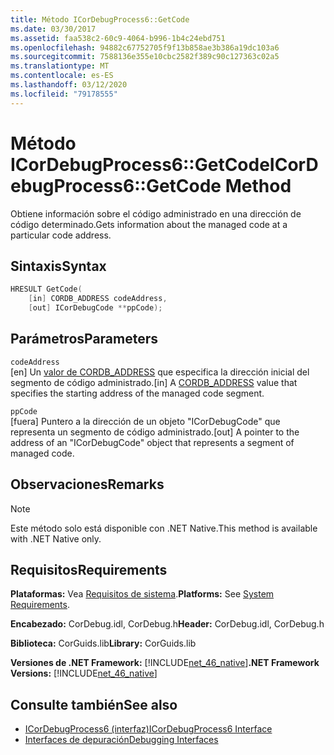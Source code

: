 ```yaml
---
title: Método ICorDebugProcess6::GetCode
ms.date: 03/30/2017
ms.assetid: faa538c2-60c9-4064-b996-1b4c24ebd751
ms.openlocfilehash: 94882c67752705f9f13b858ae3b386a19dc103a6
ms.sourcegitcommit: 7588136e355e10cbc2582f389c90c127363c02a5
ms.translationtype: MT
ms.contentlocale: es-ES
ms.lasthandoff: 03/12/2020
ms.locfileid: "79178555"
---
```

# <a name="icordebugprocess6getcode-method"></a><span data-ttu-id="6bd51-102">Método ICorDebugProcess6::GetCode</span><span class="sxs-lookup"><span data-stu-id="6bd51-102">ICorDebugProcess6::GetCode Method</span></span>
<span data-ttu-id="6bd51-103">Obtiene información sobre el código administrado en una dirección de código determinado.</span><span class="sxs-lookup"><span data-stu-id="6bd51-103">Gets information about the managed code at a particular code address.</span></span>  
  
## <a name="syntax"></a><span data-ttu-id="6bd51-104">Sintaxis</span><span class="sxs-lookup"><span data-stu-id="6bd51-104">Syntax</span></span>  
  
```cpp  
HRESULT GetCode(  
    [in] CORDB_ADDRESS codeAddress,
    [out] ICorDebugCode **ppCode);  
```  
  
## <a name="parameters"></a><span data-ttu-id="6bd51-105">Parámetros</span><span class="sxs-lookup"><span data-stu-id="6bd51-105">Parameters</span></span>  
 `codeAddress`  
 <span data-ttu-id="6bd51-106">[en] Un [valor de CORDB_ADDRESS](../../../../docs/framework/unmanaged-api/common-data-types-unmanaged-api-reference.md) que especifica la dirección inicial del segmento de código administrado.</span><span class="sxs-lookup"><span data-stu-id="6bd51-106">[in] A [CORDB_ADDRESS](../../../../docs/framework/unmanaged-api/common-data-types-unmanaged-api-reference.md) value that specifies the starting address of the managed code segment.</span></span>  
  
 `ppCode`  
 <span data-ttu-id="6bd51-107">[fuera] Puntero a la dirección de un objeto "ICorDebugCode" que representa un segmento de código administrado.</span><span class="sxs-lookup"><span data-stu-id="6bd51-107">[out] A pointer to the address of an "ICorDebugCode" object that represents a segment of managed code.</span></span>  
  
## <a name="remarks"></a><span data-ttu-id="6bd51-108">Observaciones</span><span class="sxs-lookup"><span data-stu-id="6bd51-108">Remarks</span></span>  
  
> [!NOTE]
> <span data-ttu-id="6bd51-109">Este método solo está disponible con .NET Native.</span><span class="sxs-lookup"><span data-stu-id="6bd51-109">This method is available with .NET Native only.</span></span>  
  
## <a name="requirements"></a><span data-ttu-id="6bd51-110">Requisitos</span><span class="sxs-lookup"><span data-stu-id="6bd51-110">Requirements</span></span>  
 <span data-ttu-id="6bd51-111">**Plataformas:** Vea [Requisitos de sistema](../../../../docs/framework/get-started/system-requirements.md).</span><span class="sxs-lookup"><span data-stu-id="6bd51-111">**Platforms:** See [System Requirements](../../../../docs/framework/get-started/system-requirements.md).</span></span>  
  
 <span data-ttu-id="6bd51-112">**Encabezado:** CorDebug.idl, CorDebug.h</span><span class="sxs-lookup"><span data-stu-id="6bd51-112">**Header:** CorDebug.idl, CorDebug.h</span></span>  
  
 <span data-ttu-id="6bd51-113">**Biblioteca:** CorGuids.lib</span><span class="sxs-lookup"><span data-stu-id="6bd51-113">**Library:** CorGuids.lib</span></span>  
  
 <span data-ttu-id="6bd51-114">**Versiones de .NET Framework:** [!INCLUDE[net_46_native](../../../../includes/net-46-native-md.md)]</span><span class="sxs-lookup"><span data-stu-id="6bd51-114">**.NET Framework Versions:** [!INCLUDE[net_46_native](../../../../includes/net-46-native-md.md)]</span></span>  
  
## <a name="see-also"></a><span data-ttu-id="6bd51-115">Consulte también</span><span class="sxs-lookup"><span data-stu-id="6bd51-115">See also</span></span>

- [<span data-ttu-id="6bd51-116">ICorDebugProcess6 (interfaz)</span><span class="sxs-lookup"><span data-stu-id="6bd51-116">ICorDebugProcess6 Interface</span></span>](icordebugprocess6-interface.md)
- [<span data-ttu-id="6bd51-117">Interfaces de depuración</span><span class="sxs-lookup"><span data-stu-id="6bd51-117">Debugging Interfaces</span></span>](debugging-interfaces.md)

